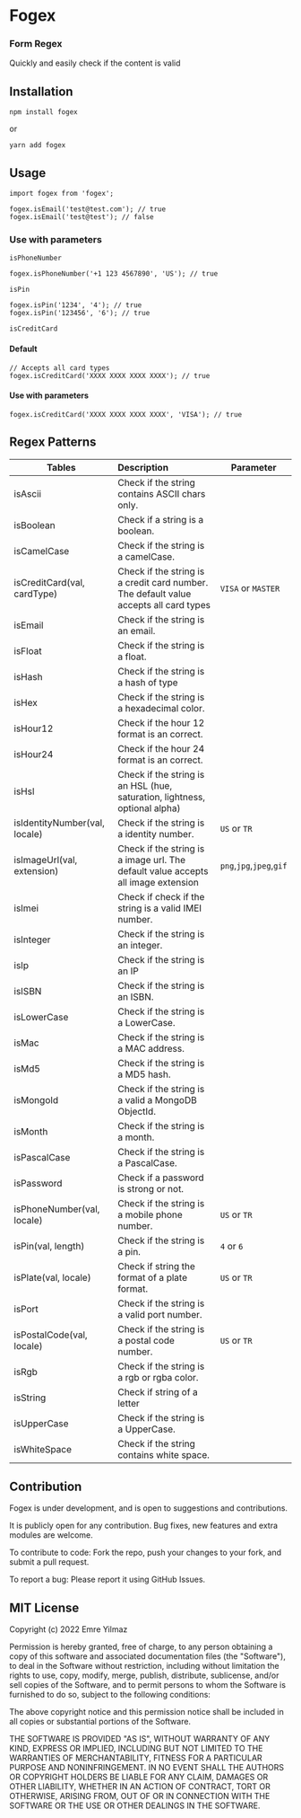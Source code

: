 # Fogex

### Form Regex

Quickly and easily check if the content is valid

## Installation

```
npm install fogex
```

or

```
yarn add fogex
```

## Usage

```
import fogex from 'fogex';
```

```
fogex.isEmail('test@test.com'); // true
fogex.isEmail('test@test'); // false
```

### Use with parameters

`isPhoneNumber`

```
fogex.isPhoneNumber('+1 123 4567890', 'US'); // true
```

`isPin`

```
fogex.isPin('1234', '4'); // true
fogex.isPin('123456', '6'); // true

```

`isCreditCard`

#### Default

```
// Accepts all card types
fogex.isCreditCard('XXXX XXXX XXXX XXXX'); // true
```

#### Use with parameters

```
fogex.isCreditCard('XXXX XXXX XXXX XXXX', 'VISA'); // true
```

## Regex Patterns

| Tables                        | Description                                                                           | Parameter                |
| ----------------------------- | :------------------------------------------------------------------------------------ | ------------------------ |
| isAscii                       | Check if the string contains ASCII chars only.                                        |
| isBoolean                     | Check if a string is a boolean.                                                       |
| isCamelCase                   | Check if the string is a camelCase.                                                   |
| isCreditCard(val, cardType)   | Check if the string is a credit card number. The default value accepts all card types | `VISA` or `MASTER`       |
| isEmail                       | Check if the string is an email.                                                      |
| isFloat                       | Check if the string is a float.                                                       |
| isHash                        | Check if the string is a hash of type                                                 |
| isHex                         | Check if the string is a hexadecimal color.                                           |
| isHour12                      | Check if the hour 12 format is an correct.                                            |
| isHour24                      | Check if the hour 24 format is an correct.                                            |
| isHsl                         | Check if the string is an HSL (hue, saturation, lightness, optional alpha)            |
| isIdentityNumber(val, locale) | Check if the string is a identity number.                                             | `US` or `TR`             |
| isImageUrl(val, extension)    | Check if the string is a image url. The default value accepts all image extension     | `png`,`jpg`,`jpeg`,`gif` |
| isImei                        | Check if check if the string is a valid IMEI number.                                  |
| isInteger                     | Check if the string is an integer.                                                    |
| isIp                          | Check if the string is an IP                                                          |
| isISBN                        | Check if the string is an ISBN.                                                       |
| isLowerCase                   | Check if the string is a LowerCase.                                                   |
| isMac                         | Check if the string is a MAC address.                                                 |
| isMd5                         | Check if the string is a MD5 hash.                                                    |
| isMongoId                     | Check if the string is a valid a MongoDB ObjectId.                                    |
| isMonth                       | Check if the string is a month.                                                       |
| isPascalCase                  | Check if the string is a PascalCase.                                                  |
| isPassword                    | Check if a password is strong or not.                                                 |
| isPhoneNumber(val, locale)    | Check if the string is a mobile phone number.                                         | `US` or `TR`             |
| isPin(val, length)            | Check if the string is a pin.                                                         | `4` or `6`               |
| isPlate(val, locale)          | Check if string the format of a plate format.                                         | `US` or `TR`             |
| isPort                        | Check if the string is a valid port number.                                           |
| isPostalCode(val, locale)     | Check if the string is a postal code number.                                          | `US` or `TR`             |
| isRgb                         | Check if the string is a rgb or rgba color.                                           |
| isString                      | Check if string of a letter                                                           |
| isUpperCase                   | Check if the string is a UpperCase.                                                   |
| isWhiteSpace                  | Check if the string contains white space.                                             |

## Contribution

Fogex is under development, and is open to suggestions and contributions.

It is publicly open for any contribution. Bug fixes, new features and extra modules are welcome.

To contribute to code: Fork the repo, push your changes to your fork, and submit a pull request.

To report a bug: Please report it using GitHub Issues.

## MIT License

Copyright (c) 2022 Emre Yilmaz

Permission is hereby granted, free of charge, to any person obtaining a copy of this software and associated documentation files (the "Software"), to deal in the Software without restriction, including without limitation the rights to use, copy, modify, merge, publish, distribute, sublicense, and/or sell copies of the Software, and to permit persons to whom the Software is furnished to do so, subject to the following conditions:

The above copyright notice and this permission notice shall be included in all copies or substantial portions of the Software.

THE SOFTWARE IS PROVIDED "AS IS", WITHOUT WARRANTY OF ANY KIND, EXPRESS OR IMPLIED, INCLUDING BUT NOT LIMITED TO THE WARRANTIES OF MERCHANTABILITY, FITNESS FOR A PARTICULAR PURPOSE AND NONINFRINGEMENT. IN NO EVENT SHALL THE AUTHORS OR COPYRIGHT HOLDERS BE LIABLE FOR ANY CLAIM, DAMAGES OR OTHER LIABILITY, WHETHER IN AN ACTION OF CONTRACT, TORT OR OTHERWISE, ARISING FROM, OUT OF OR IN CONNECTION WITH THE SOFTWARE OR THE USE OR OTHER DEALINGS IN THE SOFTWARE.
